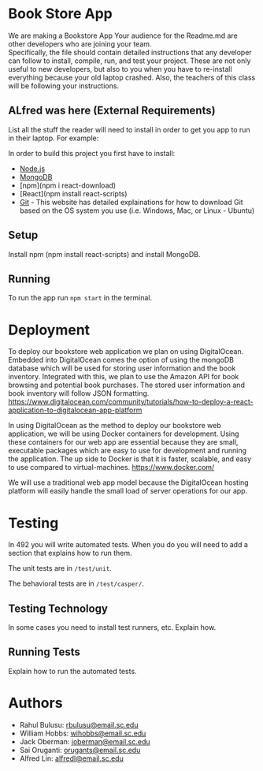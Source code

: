 # Book Store App 

We are making a Bookstore App Your audience for the Readme.md are other developers who are joining your team.  
Specifically, the file should contain detailed instructions that any developer can follow to install, compile, run, and test your project. These are not only useful to new developers, but also to you when you have to re-install everything because your old laptop crashed. Also, the teachers of this class will be following your instructions.  

## ALfred was here (External Requirements)

List all the stuff the reader will need to install in order to get you app to run in their laptop. For example:  

In order to build this project you first have to install:

* [Node.js](https://nodejs.org/en/)
* [MongoDB](https://www.mongodb.com/)
* [npm](npm i react-download)
* [React](npm install react-scripts)
* [Git](https://gist.github.com/derhuerst/1b15ff4652a867391f03) - This website has detailed explainations 
for how to download Git based on the OS system you use (i.e. Windows, Mac, or Linux - Ubuntu)
## Setup

Install npm (npm install react-scripts) and install MongoDB.

## Running

To run the app run `npm start` in the terminal.

# Deployment
To deploy our bookstore web application we plan on using DigitalOcean. Embedded into DigitalOcean comes the option of using the mongoDB database which will be used for storing user information and the book inventory. Integrated with this, we plan to use the Amazon API for book browsing and potential book purchases. The stored user information and book inventory will follow JSON formatting. https://www.digitalocean.com/community/tutorials/how-to-deploy-a-react-application-to-digitalocean-app-platform

In using DigitalOcean as the method to deploy our bookstore web application, we will be using Docker containers for development. Using these containers for our web app are essential because they are small, executable packages which are easy to use for development and running the application. The up side to Docker is that it is faster, scalable, and easy to use compared to virtual-machines. https://www.docker.com/

We will use a traditional web app model because the DigitalOcean hosting platform will easily handle the small load of server operations for our app.

# Testing

In 492 you will write automated tests. When you do you will need to add a 
section that explains how to run them.

The unit tests are in `/test/unit`.

The behavioral tests are in `/test/casper/`.

## Testing Technology

In some cases you need to install test runners, etc. Explain how.

## Running Tests

Explain how to run the automated tests.

# Authors
* Rahul Bulusu: rbulusu@email.sc.edu
* William Hobbs: wihobbs@email.sc.edu
* Jack Oberman: joberman@email.sc.edu 
* Sai Oruganti: orugants@email.sc.edu
* Alfred Lin: alfredl@email.sc.edu

